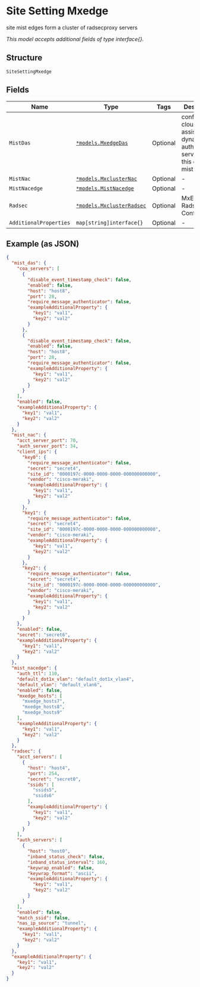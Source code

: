 
# Site Setting Mxedge

site mist edges form a cluster of radsecproxy servers

*This model accepts additional fields of type interface{}.*

## Structure

`SiteSettingMxedge`

## Fields

| Name | Type | Tags | Description |
|  --- | --- | --- | --- |
| `MistDas` | [`*models.MxedgeDas`](../../doc/models/mxedge-das.md) | Optional | configure cloud-assisted dynamic authorization service on this cluster of mist edges |
| `MistNac` | [`*models.MxclusterNac`](../../doc/models/mxcluster-nac.md) | Optional | - |
| `MistNacedge` | [`*models.MistNacedge`](../../doc/models/mist-nacedge.md) | Optional | - |
| `Radsec` | [`*models.MxclusterRadsec`](../../doc/models/mxcluster-radsec.md) | Optional | MxEdge Radsec Configuration |
| `AdditionalProperties` | `map[string]interface{}` | Optional | - |

## Example (as JSON)

```json
{
  "mist_das": {
    "coa_servers": [
      {
        "disable_event_timestamp_check": false,
        "enabled": false,
        "host": "host8",
        "port": 28,
        "require_message_authenticator": false,
        "exampleAdditionalProperty": {
          "key1": "val1",
          "key2": "val2"
        }
      },
      {
        "disable_event_timestamp_check": false,
        "enabled": false,
        "host": "host8",
        "port": 28,
        "require_message_authenticator": false,
        "exampleAdditionalProperty": {
          "key1": "val1",
          "key2": "val2"
        }
      }
    ],
    "enabled": false,
    "exampleAdditionalProperty": {
      "key1": "val1",
      "key2": "val2"
    }
  },
  "mist_nac": {
    "acct_server_port": 70,
    "auth_server_port": 34,
    "client_ips": {
      "key0": {
        "require_message_authenticator": false,
        "secret": "secret4",
        "site_id": "0000197c-0000-0000-0000-000000000000",
        "vendor": "cisco-meraki",
        "exampleAdditionalProperty": {
          "key1": "val1",
          "key2": "val2"
        }
      },
      "key1": {
        "require_message_authenticator": false,
        "secret": "secret4",
        "site_id": "0000197c-0000-0000-0000-000000000000",
        "vendor": "cisco-meraki",
        "exampleAdditionalProperty": {
          "key1": "val1",
          "key2": "val2"
        }
      },
      "key2": {
        "require_message_authenticator": false,
        "secret": "secret4",
        "site_id": "0000197c-0000-0000-0000-000000000000",
        "vendor": "cisco-meraki",
        "exampleAdditionalProperty": {
          "key1": "val1",
          "key2": "val2"
        }
      }
    },
    "enabled": false,
    "secret": "secret6",
    "exampleAdditionalProperty": {
      "key1": "val1",
      "key2": "val2"
    }
  },
  "mist_nacedge": {
    "auth_ttl": 110,
    "default_dot1x_vlan": "default_dot1x_vlan4",
    "default_vlan": "default_vlan6",
    "enabled": false,
    "mxedge_hosts": [
      "mxedge_hosts7",
      "mxedge_hosts8",
      "mxedge_hosts9"
    ],
    "exampleAdditionalProperty": {
      "key1": "val1",
      "key2": "val2"
    }
  },
  "radsec": {
    "acct_servers": [
      {
        "host": "host4",
        "port": 254,
        "secret": "secret0",
        "ssids": [
          "ssids5",
          "ssids6"
        ],
        "exampleAdditionalProperty": {
          "key1": "val1",
          "key2": "val2"
        }
      }
    ],
    "auth_servers": [
      {
        "host": "host0",
        "inband_status_check": false,
        "inband_status_interval": 160,
        "keywrap_enabled": false,
        "keywrap_format": "ascii",
        "exampleAdditionalProperty": {
          "key1": "val1",
          "key2": "val2"
        }
      }
    ],
    "enabled": false,
    "match_ssid": false,
    "nas_ip_source": "tunnel",
    "exampleAdditionalProperty": {
      "key1": "val1",
      "key2": "val2"
    }
  },
  "exampleAdditionalProperty": {
    "key1": "val1",
    "key2": "val2"
  }
}
```

